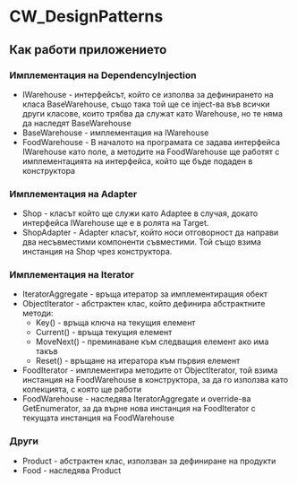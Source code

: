 # CW_DesignPatterns

## Как работи приложението

### Имплементация на DependencyInjection
- IWarehouse - интерфейсът, който се изполва за дефинирането на класа BaseWarehouse, също така той ще се inject-ва във всички други класове, които трябва да служат като Warehouse, но те няма да наследят BaseWarehouse
- BaseWarehouse - имплементация на IWarehouse
- FoodWarehouse - В началото на програмата се задава интерфейса IWarehouse като поле, а методите на FoodWarehouse ще работят с имплементацията на интерфейса, който ще бъде подаден в конструктора

### Имплементация на Adapter
- Shop - класът който ще служи като Adaptee в случая, докато интерфейса IWarehouse ще е в ролята на Target.
- ShopAdapter - Adapter класът, който носи отговорност да направи два несъвместими компоненти съвместими. Той също взима инстанция на Shop чрез конструктора.

### Имплементация на Iterator
- IteratorAggregate - връща итератор за имплементиращия обект 
- ObjectIterator - абстрактен клас, който дефинира абстрактните методи: 
  - Key() - връща ключа на текущия елемент
  - Current() - връща текущия елемент
  - MoveNext() - преминаване към следващия елемент ако има такъв
  - Reset() - връщане на итератора към първия елемент
- FoodIterator - имплементира методите от ObjectIterator, той взима инстанция на FoodWarehouse в конструктора, за да го използва като колекцията, с която ще работи 
- FoodWarehouse - наследява IteratorAggregate и override-ва GetEnumerator, за да върне нова инстанция на FoodIterator с текущата инстанция на FoodWarehouse

### Други
- Product - абстрактен клас, използван за дефиниране на продукти
- Food - наследява Product
